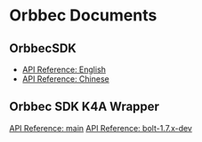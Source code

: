 # Orbbec Documents

## OrbbecSDK

* [API Reference: English](https://orbbec.github.io/OrbbecSDK/doc/api/English/index.html)
* [API Reference: Chinese](https://orbbec.github.io/OrbbecSDK/doc/api/Chinese/index.html)

## Orbbec SDK K4A Wrapper

[API Reference: main](https://orbbec.github.io/docs/OrbbecSDK_K4A_Wrapper/main/)
[API Reference: bolt-1.7.x-dev](https://orbbec.github.io/docs/OrbbecSDK_K4A_Wrapper/bolt-1.7.x-dev/)